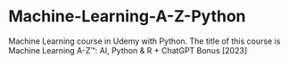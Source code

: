 # Machine-Learning-A-Z-Python
Machine Learning course in Udemy with Python. The title of this course is Machine Learning A-Z™: AI, Python &amp; R + ChatGPT Bonus [2023]
